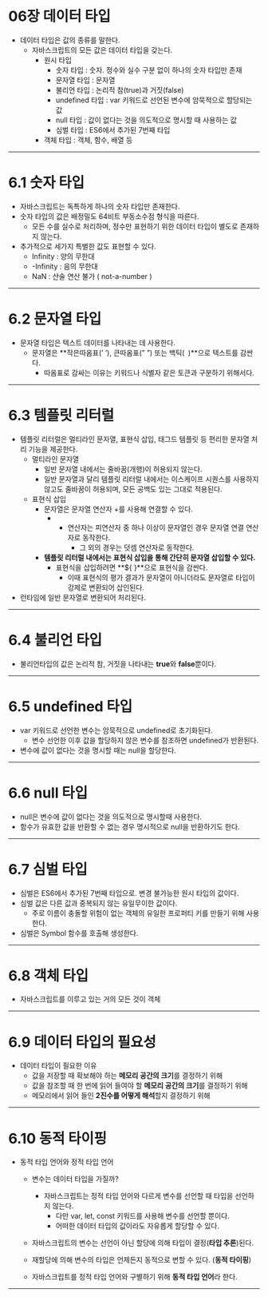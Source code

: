 # 06장 데이터 타입

- 데이터 타입은 값의 종류를 말한다.
    - 자바스크립트의 모든 값은 데이터 타입을 갖는다.
        - 원시 타입
            - 숫자 타입 : 숫자. 정수와 실수 구분 없이 하나의 숫자 타입만 존재
            - 문자열 타입 : 문자열
            - 불리언 타입 : 논리적 참(true)과 거짓(false)
            - undefined 타입 : var 키워드로 선언된 변수에 암묵적으로 할당되는 값
            - null 타입 : 값이 없다는 것을 의도적으로 명시할 때 사용하는 값
            - 심벌 타입 : ES6에서 추가된 7번째 타입
        - 객체 타입 : 객체, 함수, 배열 등

---

# 6.1 숫자 타입

- 자바스크립트는 독특하게 하나의 숫자 타입만 존재한다.
- 숫자 타입의 값은 배정밀도 64비트 부동소수점 형식을 따른다.
    - 모든 수를 실수로 처리하며, 정수만 표현하기 위한 데이터 타입이 별도로 존재하지 않는다.
- 추가적으로 세가지 특별한 값도 표현할 수 있다.
    - Infinity : 양의 무한대
    - -Infinity : 음의 무한대
    - NaN : 산술 연산 불가 ( not-a-number )

---

# 6.2 문자열 타입

- 문자열 타입은 텍스트 데이터를 나타내는 데 사용한다.
    - 문자열은 **작은따옴표(’ ’), 큰따옴표(” ”) 또는 백틱(` `)**으로 텍스트를 감싼다.
        - 따옴표로 감싸는 이유는 키워드나 식별자 같은 토큰과 구분하기 위해서다.
    

---

# 6.3 템플릿 리터럴

- 템플릿 리터럴은 멀티라인 문자열, 표현식 삽입, 태그드 템플릿 등 편리한 문자열 처리 기능을 제공한다.
    - 멀티라인 문자열
        - 일반 문자열 내에서는 줄바꿈(개행)이 허용되지 않는다.
        - 일반 문자열과 달리 템플릿 리터럴 내에서는 이스케이프 시퀀스를 사용하지 않고도 줄바꿈이 허용되며, 모든 공백도 있는 그대로 적용된다.
    - 표현식 삽입
        - 문자열은 문자열 연산자 +를 사용해 연결할 수 있다.
            - + 연산자는 피연산자 중 하나 이상이 문자열인 경우 문자열 연결 연산자로 동작한다.
                - 그 외의 경우는 덧셈 연산자로 동작한다.
        - **템플릿 리터럴 내에서는 표현식 삽입을 통해 간단히 문자열 삽입할 수 있다.**
            - 표현식을 삽입하려면 **${ }**으로 표현식을 감싼다.
                - 이때 표현식의 평가 결과가 문자열이 아니더라도 문자열로 타입이 강제로 변환되어 삽인된다.
- 런타임에 일반 문자열로 변환되어 처리된다.

---

# 6.4 불리언 타입

- 불리언타입의 값은 논리적 참, 거짓을 나타내는 **true**와 **false**뿐이다.

---

# 6.5 undefined 타입

- var 키워드로 선언한 변수는 암묵적으로 undefined로 초기화된다.
    - 변수 선언한 이후 값을 할당하지 않은 변수를 참조하면 undefined가 반환된다.
- 변수에 값이 없다는 것을 명시할 때는 null을 할당한다.

---

# 6.6 null 타입

- null은 변수에 값이 없다는 것을 의도적으로 명시할때 사용한다.
- 함수가 유효한 값을 반환할 수 없는 경우 명시적으로 null을 반환하기도 한다.

---

# 6.7 심벌 타입

- 심벌은 ES6에서 추가된 7번째 타입으로. 변경 불가능한 원시 타입의 값이다.
- 심벌 값은 다른 값과 중복되지 않는 유일무이한 값이다.
    - 주로 이름이 충돌할 위험이 없는 객체의 유일한 프로퍼티 키를 만들기 위해 사용한다.
- 심벌은 Symbol 함수를 호출해 생성한다.

---

# 6.8 객체 타입

- 자바스크립트를 이루고 있는 거의 모든 것이 객체

---

# 6.9 데이터 타입의 필요성

- 데이터 타입이 필요한 이유
    - 값을 저장할 때 확보해야 하는 **메모리 공간의 크기**를 결정하기 위해
    - 값을 참조할 때 한 번에 읽어 들여야 할 **메모리 공간의 크기**를 결정하기 위해
    - 메모리에서 읽어 들인 **2진수를 어떻게 해석**할지 결정하기 위해

---

# 6.10 동적 타이핑

- 동적 타입 언어와 정적 타입 언어
    - 변수는 데이터 타입을 가질까?
        - 자바스크립트는 정적 타입 언어와 다르게 변수를 선언할 때 타입을 선언하지 않는다.
            - 다만 var, let, const 키워드를 사용해 변수를 선언할 뿐이다.
            - 어떠한 데이터 타입의 값이라도 자유롭게 할당할 수 있다.
            
    - 자바스크립트의 변수는 선언이 아닌 할당에 의해 타입이 결정(**타입 추론**)된다.
    - 재할당에 의해 변수의 타입은 언제든지 동적으로 변할 수 있다. (**동적 타이핑**)
    - 자바스크립트를 정적 타입 언어와 구별하기 위해 **동적 타입 언어**라 한다.

---